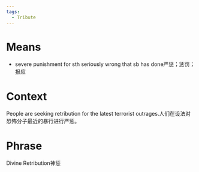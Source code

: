 ```yaml
---
tags:
  - Tribute
---
```

# Means
- severe punishment for sth seriously wrong that sb has done严惩；惩罚；报应
# Context
People are seeking retribution for the latest terrorist outrages.人们在设法对恐怖分子最近的暴行进行严惩。
# Phrase
Divine Retribution神惩